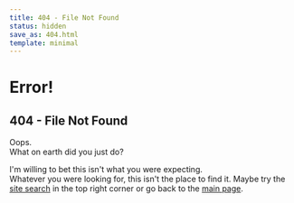 ```yaml
---
title: 404 - File Not Found
status: hidden
save_as: 404.html
template: minimal
---
```


# Error!
## 404 - File Not Found

Oops.  
What on earth did you just do?

I'm willing to bet this isn't what you were expecting.  
Whatever you were looking for, this isn't the place to find it. 
Maybe try the [site search][search] in the top right corner or go back to the [main page](/).

[search]: /search.html
